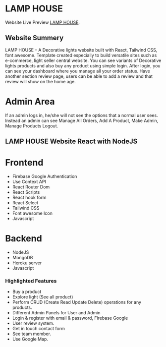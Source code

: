 # LAMP HOUSE

Website Live Preview [LAMP HOUSE](https://lamp-house-2a1d7.web.app/).

## Website Summery

LAMP HOUSE – A Decorative lights website built with React, Tailwind CSS, font awesome. Template created especially to build versatile sites such as e-commerce, light seller central website. You can see variants of Decorative lights products and also buy any product using simple login. After login, you can see your dashboard where you manage all your order status. Have another section review page, users can be able to add a review and that review will show on the home age.

# Admin Area

If an admin logs in, he/she will not see the options that a normal user sees. Instead an admin can see Manage All Orders, Add A Product, Make Admin, Manage Products Logout.

## LAMP HOUSE Website React with NodeJS

# Frontend

- Firebase Google Authentication
- Use Context API
- React Router Dom
- React Scripts
- React hook form
- React Select
- Tailwind CSS
- Font awesome Icon
- Javascript

# Backend

- NodeJS
- MongoDB
- Heroku server
- Javascript

### Highlighted Features

- Buy a product
- Explore light (See all product)
- Perform CRUD (Create Read Update Delete) operations for any products.
- Different Admin Panels for User and Admin
- Login & register with email & password, Firebase Google
- User review system.
- Get in touch contact form
- See team member.
- Use Google Map.
